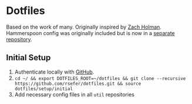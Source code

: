 # Dotfiles

Based on the work of many. Originally inspired by [Zach Holman](https://github.com/holman/dotfiles). Hammerspoon config was originally included but is now in a [separate repository](https://github.com/rsefer/hammerspoon-config).

## Initial Setup

1. Authenticate locally with [GitHub](https://help.github.com/articles/connecting-to-github-with-ssh/).
2. `cd ~/ && export DOTFILES_ROOT=~/dotfiles && git clone --recursive https://github.com/rsefer/dotfiles.git && source dotfiles/setup/initial`
3. Add necessary config files in all `util` repositories

